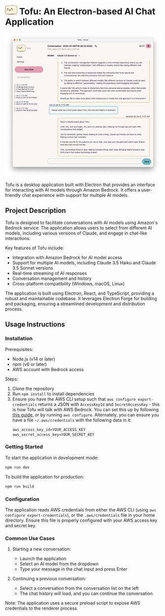 
# <img src="renderer/public/images/tofu-small.png" alt="Tofu Logo" height="30" /> Tofu: An Electron-based AI Chat Application

<img src="resources/Screenshot.png" alt="Tofu screenshot"/>

Tofu is a desktop application built with Electron that provides an interface for interacting with AI models through Amazon Bedrock. It offers a user-friendly chat experience with support for multiple AI models.

## Project Description

Tofu is designed to facilitate conversations with AI models using Amazon's Bedrock service. The application allows users to select from different AI models, including various versions of Claude, and engage in chat-like interactions. 

Key features of Tofu include:
- Integration with Amazon Bedrock for AI model access
- Support for multiple AI models, including Claude 3.5 Haiku and Claude 3.5 Sonnet versions
- Real-time streaming of AI responses
- Conversation management and history
- Cross-platform compatibility (Windows, macOS, Linux)

The application is built using Electron, React, and TypeScript, providing a robust and maintainable codebase. It leverages Electron Forge for building and packaging, ensuring a streamlined development and distribution process.

## Usage Instructions

### Installation

Prerequisites:
- Node.js (v14 or later)
- npm (v6 or later)
- AWS account with Bedrock access

Steps:
1. Clone the repository
2. Run `npm install` to install dependencies
3. Ensure you have the AWS CLI setup such that `aws configure export-credentials` returns a JSON with `AccessKeyId` and `SecretAccessKey` - this is how Tofu will talk with AWS Bedrock. You can set this up by following [this guide](https://docs.aws.amazon.com/cli/latest/userguide/getting-started-quickstart.html), or by running `aws configure`. Alternately, you can ensure you have a file `~/.aws/credentials` with the following data in it:
   ```
   aws_access_key_id=YOUR_ACCESS_KEY
   aws_secret_access_key=YOUR_SECRET_KEY
   ```

### Getting Started

To start the application in development mode:

```bash
npm run dev
```

To build the application for production:

```bash
npm run build
```

### Configuration

The application reads AWS credentials from either the AWS CLI (using `aws configure export-credentials`), or the `.aws/credentials` file in your home directory. Ensure this file is properly configured with your AWS access key and secret key.

### Common Use Cases

1. Starting a new conversation:
   - Launch the application
   - Select an AI model from the dropdown
   - Type your message in the chat input and press Enter

2. Continuing a previous conversation:
   - Select a conversation from the conversation list on the left
   - The chat history will load, and you can continue the conversation

Note: The application uses a secure preload script to expose AWS credentials to the renderer process